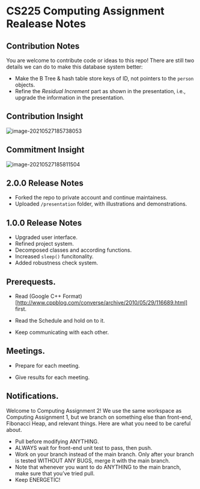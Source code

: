 # CS225 Computing Assignment Realease Notes

## Contribution Notes

You are welcome to contribute code or ideas to this repo! There are still two details we can do to make this database system better:

- Make the B Tree & hash table store keys of ID, not pointers to the `person` objects.
- Refine the *Residual Increment* part as shown in the presentation, i.e., upgrade the information in the presentation.



## Contribution Insight

![image-20210527185738053](http://jacklovespictures.oss-cn-beijing.aliyuncs.com/2021-05-27-105738.png)



## Commitment Insight

![image-20210527185811504](http://jacklovespictures.oss-cn-beijing.aliyuncs.com/2021-05-27-105812.png)



## 2.0.0 Release Notes

- Forked the repo to private account and continue maintainess.
- Uploaded `/presentation` folder, with illustrations and demonstrations.



## 1.0.0 Release Notes

-   Upgraded user interface.
-   Refined project system.
-   Decomposed classes and according functions.
-   Increased `sleep()` funcitonality.
-   Added robustness check system.



## Prerequests.
- Read (Google C++ Format)[http://www.cppblog.com/converse/archive/2010/05/29/116689.html] first.

- Read the Schedule and hold on to it.

- Keep communicating with each other.

    

## Meetings.
- Prepare for each meeting.

- Give results for each meeting.

    

## Notifications.

Welcome to Computing Assignment 2! We use the same workspace as Computing Assignment 1, but we branch on something else than front-end, Fibonacci Heap, and relevant things. Here are what you need to be careful about.

-   Pull before modifying ANYTHING.
-   ALWAYS wait for front-end unit test to pass, then push.
-   Work on your branch instead of the main branch. Only after your branch is tested WITHOUT ANY BUGS, merge it with the main branch.
-   Note that whenever you want to do ANYTHING to the main branch, make sure that you’ve tried pull.
-   Keep ENERGETIC!

